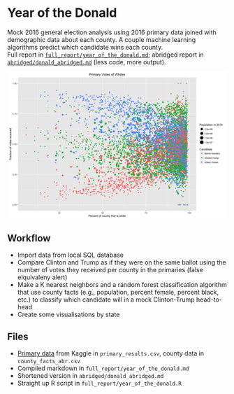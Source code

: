 # Year of the Donald
Mock 2016 general election analysis using 2016 primary data joined with demographic data about each county. A couple machine learning algorithms predict which candidate wins each county.  
Full report in [`full_report/year_of_the_donald.md`](https://github.com/aedobbyn/year-of-the-donald/blob/master/full_report/year_of_the_donald.md); abridged report in [`abridged/donald_abridged.md`](https://github.com/aedobbyn/year-of-the-donald/blob/master/abridged/donald_abridged.md) (less code, more output).

![white_plot](./abridged/donald_abridged_files/figure-html/white_plot-1.png)

## Workflow
* Import data from local SQL database
* Compare Clinton and Trump as if they were on the same ballot using the number of votes they received per county in the primaries (false elquivaleny alert)
* Make a K nearest neighbors and a random forest classification algorithm that use county facts (e.g., population, percent female, percent black, etc.) to classify which candidate will  in a mock Clinton-Trump head-to-head
* Create some visualisations by state  

## Files
* [Primary data](https://www.kaggle.com/benhamner/2016-us-election) from Kaggle in `primary_results.csv`, county data in `county_facts_abr.csv`  
* Compiled markdown in `full_report/year_of_the_donald.md`
* Shortened version in `abridged/donald_abridged.md`
* Straight up R script in `full_report/year_of_the_donald.R`



